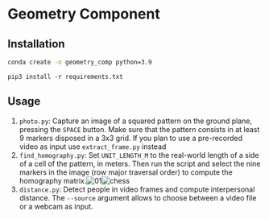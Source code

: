 # Geometry Component

## Installation
```bash
conda create -n geometry_comp python=3.9
```
```
pip3 install -r requirements.txt
```

## Usage
1. `photo.py`: Capture an image of a squared pattern on the ground plane, pressing the `SPACE` button. Make sure that the pattern consists in at least 9 markers disposed in a 3x3 grid.
If you plan to use a pre-recorded video as input use `extract_frame.py` instead 
2. `find_homography.py`: Set `UNIT_LENGTH_M` to the real-world length of a side of a cell of the pattern, in meters. Then run the script and select the nine markers in the image (row major traversal order) to compute the homography matrix.![01](docs/markers_screen_01.png)![chess](docs/markers_screen_chess.png)
3. `distance.py`: Detect people in video frames and compute interpersonal distance. The `--source` argument allows to choose between a video file or a webcam as input.